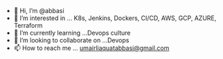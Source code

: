 - 👋 Hi, I’m @abbasi
- 👀 I’m interested in ... K8s, Jenkins, Dockers, CI/CD, AWS, GCP, AZURE, Terraform
- 🌱 I’m currently learning ...Devops culture
- 💞️ I’m looking to collaborate on ...Devops
- 📫 How to reach me ... umairliaquatabbasi@gmail.com

<!---
ulabbasi/ulabbasi is a ✨ special ✨ repository because its `README.md` (this file) appears on your GitHub profile.
You can click the Preview link to take a look at your changes.
--->
